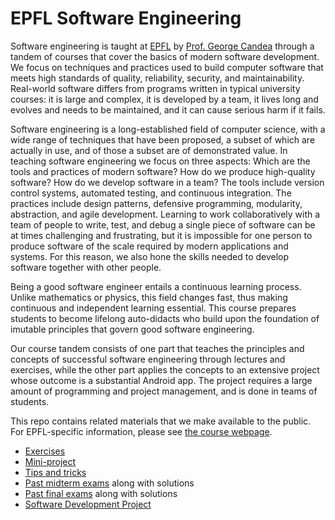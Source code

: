 # EPFL Software Engineering

Software engineering is taught at [EPFL](http://ic.epfl.ch) by [Prof. George Candea](http://dslab.epfl.ch/people/candea) through a tandem of courses that cover the basics of modern software development.
We focus on techniques and practices used to build computer software that meets high standards of quality, reliability, security, and maintainability.
Real-world software differs from programs written in typical university courses: it is large and complex, it is developed by a team, it lives long and evolves and needs to be maintained, and it can cause serious harm if it fails.

Software engineering is a long-established field of computer science, with a wide range of techniques that have been proposed, a subset of which are actually in use, and of those a subset are of demonstrated value.
In teaching software engineering we focus on three aspects: Which are the tools and practices of modern software? How do we produce high-quality software? How do we develop software in a team?
The tools include version control systems, automated testing, and continuous integration. The practices include design patterns, defensive programming, modularity, abstraction, and agile development.
Learning to work collaboratively with a team of people to write, test, and debug a single piece of software can be at times challenging and frustrating, but it is impossible for one person to produce software of the scale required by modern applications and systems.
For this reason, we also hone the skills needed to develop software together with other people. 

Being a good software engineer entails a continuous learning process. Unlike mathematics or physics, this field changes fast, thus making continuous and independent learning essential.
This course prepares students to become lifelong auto-didacts who build upon the foundation of imutable principles that govern good software engineering.

Our course tandem consists of one part that teaches the principles and concepts of successful software engineering through lectures and exercises, while the other part applies the concepts to an extensive project whose outcome is a substantial Android app.
The project requires a large amount of programming and project management, and is done in teams of students.

This repo contains related materials that we make available to the public. For EPFL-specific information, please see [the course webpage](http://dslab.epfl.ch/teaching/sweng/).

- [Exercises](exercises)
- [Mini-project](project)
- [Tips and tricks](tips)
- [Past midterm exams](exams/midterm/) along with solutions
- [Past final exams](exams/final/) along with solutions
- [Software Development Project](sdp)

